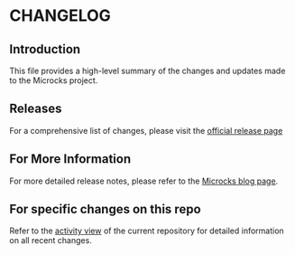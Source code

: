 # CHANGELOG

## Introduction

This file provides a high-level summary of the changes and updates made to the Microcks project.

## Releases

For a comprehensive list of changes, please visit the [official release page](https://github.com/microcks/microcks/releases) 

## For More Information

For more detailed release notes, please refer to the [Microcks blog page](https://microcks.io/blog/).

## For specific changes on this repo

Refer to the [activity view](https://docs.github.com/en/repositories/viewing-activity-and-data-for-your-repository/using-the-activity-view-to-see-changes-to-a-repository) of the current repository for detailed information on all recent changes.